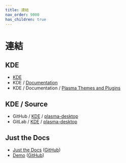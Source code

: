 ```yaml
---
title: 連結
nav_order: 9000
has_children: true
---
```


# 連結


## KDE

* [KDE](https://kde.org/)
* KDE / [Documentation](https://develop.kde.org/docs/)
* KDE / Documentation / [Plasma Themes and Plugins](https://develop.kde.org/docs/plasma/)


## KDE / Source

* GitHub / [KDE](https://github.com/KDE) / [plasma-desktop](https://github.com/KDE/plasma-desktop)
* GitLab / [KDE](https://invent.kde.org/explore/groups) / [plasma-desktop](https://invent.kde.org/plasma/plasma-desktop)


## Just the Docs

* [Just the Docs](https://pmarsceill.github.io/just-the-docs/) ([GitHub](https://github.com/pmarsceill/just-the-docs))
* [Demo](https://pmarsceill.github.io/jtd-remote/) ([GitHub](https://github.com/pmarsceill/jtd-remote))
